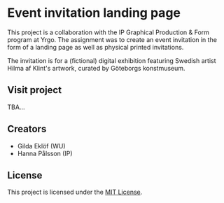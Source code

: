 # Event invitation landing page

This project is a collaboration with the IP Graphical Production & Form program at Yrgo. The assignment was to create an event invitation in the form of a landing page as well as physical printed invitations.

The invitation is for a (fictional) digital exhibition featuring Swedish artist Hilma af Klint's artwork, curated by Göteborgs konstmuseum.

## Visit project

TBA...

## Creators

- Gilda Eklöf (WU)
- Hanna Pålsson (IP)

## License

This project is licensed under the [MIT License](https://github.com/gildaeklof/invitation/blob/main/LICENSE).
